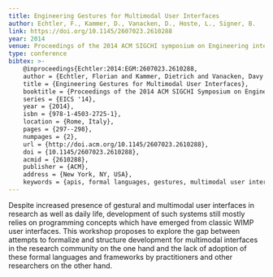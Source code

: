 ```yaml
---
title: Engineering Gestures for Multimodal User Interfaces
author: Echtler, F., Kammer, D., Vanacken, D., Hoste, L., Signer, B. 
link: https://doi.org/10.1145/2607023.2610288
year: 2014
venue: Proceedings of the 2014 ACM SIGCHI symposium on Engineering interactive computing systems
type: conference
bibtex: >-
    @inproceedings{Echtler:2014:EGM:2607023.2610288,
    author = {Echtler, Florian and Kammer, Dietrich and Vanacken, Davy and Hoste, Lode and Signer, Beat},
    title = {Engineering Gestures for Multimodal User Interfaces},
    booktitle = {Proceedings of the 2014 ACM SIGCHI Symposium on Engineering Interactive Computing Systems},
    series = {EICS '14},
    year = {2014},
    isbn = {978-1-4503-2725-1},
    location = {Rome, Italy},
    pages = {297--298},
    numpages = {2},
    url = {http://doi.acm.org/10.1145/2607023.2610288},
    doi = {10.1145/2607023.2610288},
    acmid = {2610288},
    publisher = {ACM},
    address = {New York, NY, USA},
    keywords = {apis, formal languages, gestures, multimodal user interfaces}} 
---
```

Despite increased presence of gestural and multimodal user interfaces in research as well as daily life, development of such systems still mostly relies on programming concepts which have emerged from classic WIMP user interfaces. This workshop proposes to explore the gap between attempts to formalize and structure development for multimodal interfaces in the research community on the one hand and the lack of adoption of these formal languages and frameworks by practitioners and other researchers on the other hand.